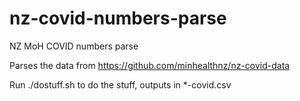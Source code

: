 # nz-covid-numbers-parse
NZ MoH COVID numbers parse

Parses the data from https://github.com/minhealthnz/nz-covid-data

Run ./dostuff.sh to do the stuff, outputs in *-covid.csv
